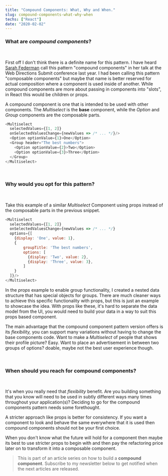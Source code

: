 ```yaml
---
title: "Compound Components: What, Why and When."
slug: compound-components-what-why-when
techs: ["React"]
date: "2020-02-02"
---
```


### What **are _compound components_?**

<br/>

First off I don't think there is a definite name for this pattern. I have heard [Sarah Federman](https://twitter.com/sarah_federman) call this pattern "compound components" in her talk at the Web Directions Submit conference last year. I had been calling this pattern "composable components" but maybe that name is better reserved for actual composition where a component is used inside of another. While compound components are more about passing in components into "slots", in React this would be children or props.

A compound component is one that is intended to be used with other components. The _Multiselect_ is the **base** component, while the _Option_ and _Group_ components are the composable parts.

```js
<Multiselect
  selectedValues={[1, 2]}
  onSelectedValuesChange={newValues => /* ... */}/>
  <Option optionValue={1}>One</Option>
  <Group header="The best numbers">
    <Option optionValue={2}>Two</Option>
    <Option optionValue={3}>Three</Option>
  </Group>
</Multiselect>
```

<br/>

### Why **would you opt for this pattern?**

<br/>

Take this example of a similar _Multiselect_ Component using props instead of the composable parts in the previous snippet.

```js
<Multiselect
  selectedValues={[1, 2]}
  onSelectedValuesChange={newValues => /* ... */}
  options={[
    {display: 'One', value: 1},
    {
        groupTitle: 'The best numbers',
        options: [
          {display: 'Two', value: 2},
          {display: 'Three', value: 3},
        ]
    }
  ]}/>
</Multiselect>
```

In the _props_ example to enable group functionality, I created a nested data structure that has special objects for groups. There are much cleaner ways to achieve this specific functionality with props, but this is just an example to showcase the idea. With props like these, it's hard to separate the data model from the UI, you would need to build your data in a way to suit this props based component.

The main advantage that the compound component pattern version offers is its _flexibility,_ you can support many variations without having to change the base components code. Want to make a _Multiselect_ of people that shows their profile picture? Easy. Want to place an advertisement in between two groups of options? doable, maybe not the best user experience though.

<br/>

### When **should you reach for compound components?**

<br/>

It's when you really need that _flexibility_ benefit. Are you building something that you know will need to be used in subtly different ways many times throughout your application(s)? Deciding to go for the compound components pattern needs some forethought.

A stricter approach like props is better for consistency. If you want a component to look and behave the same everywhere that it is used then compound components should not be your first choice.

When you don't know what the future will hold for a component then maybe its best to use stricter props to begin with and then pay the refactoring price later on to transform it into a composable component.

> This is part of an article series on how to build a **compound component**. Subscribe to my newsletter below to get notified when the next articles are released.
